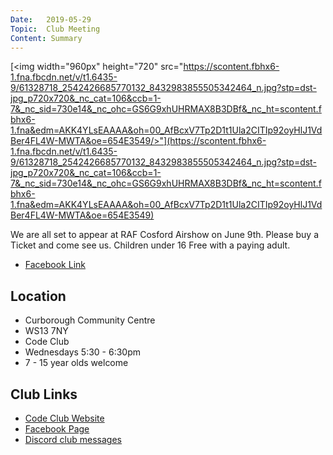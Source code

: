 ```yaml
---
Date:   2019-05-29
Topic:  Club Meeting
Content: Summary
---
```

[<img width="960px" height="720" src="https://scontent.fbhx6-1.fna.fbcdn.net/v/t1.6435-9/61328718_2542426685770132_8432983855505342464_n.jpg?stp=dst-jpg_p720x720&_nc_cat=106&ccb=1-7&_nc_sid=730e14&_nc_ohc=GS6G9xhUHRMAX8B3DBf&_nc_ht=scontent.fbhx6-1.fna&edm=AKK4YLsEAAAA&oh=00_AfBcxV7Tp2D1t1Ula2CITIp92oyHlJ1VdBer4FL4W-MWTA&oe=654E3549/>"](https://scontent.fbhx6-1.fna.fbcdn.net/v/t1.6435-9/61328718_2542426685770132_8432983855505342464_n.jpg?stp=dst-jpg_p720x720&_nc_cat=106&ccb=1-7&_nc_sid=730e14&_nc_ohc=GS6G9xhUHRMAX8B3DBf&_nc_ht=scontent.fbhx6-1.fna&edm=AKK4YLsEAAAA&oh=00_AfBcxV7Tp2D1t1Ula2CITIp92oyHlJ1VdBer4FL4W-MWTA&oe=654E3549)

We are all set to appear at RAF Cosford Airshow on June 9th. Please buy a Ticket and come see us. Children under 16 Free with a paying adult.

* [Facebook Link](https://www.facebook.com/1481985248595237/posts/2067672920026464/)

## Location

* Curborough Community Centre
* WS13 7NY
* Code Club
* Wednesdays 5:30 - 6:30pm
* 7 - 15 year olds welcome

## Club Links

* [Code Club Website](https://lichfield-code-club.github.io/)
* [Facebook Page](https://www.facebook.com/LichfieldCoders)
* [Discord club messages](https://discord.gg/szz6xGK)
